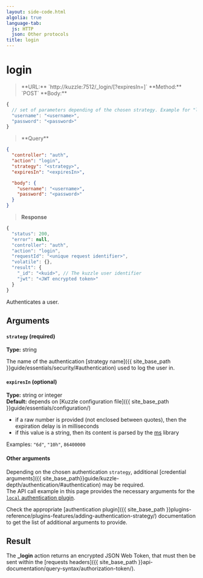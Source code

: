```yaml
---
layout: side-code.html
algolia: true
language-tab:
  js: HTTP
  json: Other protocols
title: login
---
```


# login


<blockquote class="js">
<p>
**URL:** `http://kuzzle:7512/_login/<strategy>[?expiresIn=<expiresIn>]`  
**Method:** `POST`  
**Body:**
</p>
</blockquote>

```js
{
  // set of parameters depending of the chosen strategy. Example for "local" strategy:
  "username": "<username>",
  "password": "<password>"
}
```

<blockquote class="json">
<p>
**Query**
</p>
</blockquote>

```json
{
  "controller": "auth",
  "action": "login",
  "strategy": "<strategy>",
  "expiresIn": "<expiresIn>",

  "body": {
    "username": "<username>",
    "password": "<password>"
  }
}
```

>**Response**

```javascript
{
  "status": 200,
  "error": null,
  "controller": "auth",
  "action": "login",
  "requestId": "<unique request identifier>",
  "volatile": {},
  "result": {
    "_id": "<kuid>", // The kuzzle user identifier
    "jwt": "<JWT encrypted token>"
  }
}
```

Authenticates a user.


## Arguments

#### `strategy` (required)

**Type:** string

The name of the authentication [strategy name]({{ site_base_path }}guide/essentials/security/#authentication) used to log the user in.

#### `expiresIn` (optional)

**Type:** string or integer  
**Default:** depends on [Kuzzle configuration file]({{ site_base_path }}guide/essentials/configuration/)

* if a raw number is provided (not enclosed between quotes), then the expiration delay is in milliseconds
* if this value is a string, then its content is parsed by the [ms](https://www.npmjs.com/package/ms) library

Examples: `"6d"`, `"10h"`, `86400000`

#### Other arguments

Depending on the chosen authentication `strategy`, additional [credential arguments]({{ site_base_path}}guide/kuzzle-depth/authentication/#authentication) may be required.  
The API call example in this page provides the necessary arguments for the [`local` authentication plugin](https://github.com/kuzzleio/kuzzle-plugin-auth-passport-local).

Check the appropriate [authentication plugin]({{ site_base_path }}plugins-reference/plugins-features/adding-authentication-strategy/) documentation to get the list of additional arguments to provide.

## Result

The **_login** action returns an encrypted JSON Web Token, that must then be sent within the [requests headers]({{ site_base_path }}api-documentation/query-syntax/authorization-token/).
